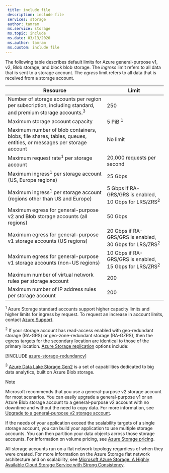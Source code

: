 ```yaml
---
 title: include file
 description: include file
 services: storage
 author: tamram
 ms.service: storage
 ms.topic: include
 ms.date: 03/13/2020
 ms.author: tamram
 ms.custom: include file
---
```


The following table describes default limits for Azure general-purpose v1, v2, Blob storage, and block blob storage. The *ingress* limit refers to all data that is sent to a storage account. The *egress* limit refers to all data that is received from a storage account.

| Resource | Limit |
| --- | --- |
| Number of storage accounts per region per subscription, including standard, and premium storage accounts.<sup>3</sup> | 250 |
| Maximum storage account capacity | 5 PiB <sup>1</sup>|
| Maximum number of blob containers, blobs, file shares, tables, queues, entities, or messages per storage account | No limit |
| Maximum request rate<sup>1</sup> per storage account | 20,000 requests per second |
| Maximum ingress<sup>1</sup> per storage account (US, Europe regions) | 25 Gbps |
| Maximum ingress<sup>1</sup> per storage account (regions other than US and Europe) | 5 Gbps if RA-GRS/GRS is enabled, 10 Gbps for LRS/ZRS<sup>2</sup> |
| Maximum egress for general-purpose v2 and Blob storage accounts (all regions) | 50 Gbps |
| Maximum egress for general-purpose v1 storage accounts (US regions) | 20 Gbps if RA-GRS/GRS is enabled, 30 Gbps for LRS/ZRS<sup>2</sup> |
| Maximum egress for general-purpose v1 storage accounts (non-US regions) | 10 Gbps if RA-GRS/GRS is enabled, 15 Gbps for LRS/ZRS<sup>2</sup> |
| Maximum number of virtual network rules per storage account | 200 |
| Maximum number of IP address rules per storage account | 200 |

<sup>1</sup> Azure Storage standard accounts support higher capacity limits and higher limits for ingress by request. To request an increase in account limits, contact [Azure Support](https://azure.microsoft.com/support/faq/).

<sup>2</sup> If your storage account has read-access enabled with geo-redundant storage (RA-GRS) or geo-zone-redundant storage (RA-GZRS), then the egress targets for the secondary location are identical to those of the primary location. [Azure Storage replication](https://docs.microsoft.com/azure/storage/common/storage-redundancy) options include:

[!INCLUDE [azure-storage-redundancy](azure-storage-redundancy.md)]

<sup>3</sup> [Azure Data Lake Storage Gen2](../articles/storage/blobs/data-lake-storage-introduction.md) is a set of capabilities dedicated to big data analytics, built on Azure Blob storage.

> [!NOTE]
> Microsoft recommends that you use a general-purpose v2 storage account for most scenarios. You can easily upgrade a general-purpose v1 or an Azure Blob storage account to a general-purpose v2 account with no downtime and without the need to copy data. For more information, see [Upgrade to a general-purpose v2 storage account](../articles/storage/common/storage-account-upgrade.md).

If the needs of your application exceed the scalability targets of a single storage account, you can build your application to use multiple storage accounts. You can then partition your data objects across those storage accounts. For information on volume pricing, see [Azure Storage pricing](https://azure.microsoft.com/pricing/details/storage/).

All storage accounts run on a flat network topology regardless of when they were created. For more information on the Azure Storage flat network architecture and on scalability, see [Microsoft Azure Storage: A Highly Available Cloud Storage Service with Strong Consistency](https://docs.microsoft.com/archive/blogs/hanuk/windows-azures-flat-network-storage-to-enable-higher-scalability-targets). 
